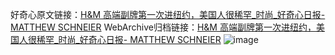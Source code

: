 好奇心原文链接：[H&M 高端副牌第一次进纽约，美国人很稀罕_时尚_好奇心日报- MATTHEW SCHNEIER](https://www.qdaily.com/articles/4886.html)
WebArchive归档链接：[H&M 高端副牌第一次进纽约，美国人很稀罕_时尚_好奇心日报- MATTHEW SCHNEIER](http://web.archive.org/web/20160316021704/http://www.qdaily.com:80/articles/4886.html)
![image](http://ww3.sinaimg.cn/large/007d5XDply1g3wccertcvj30u04k2b29)